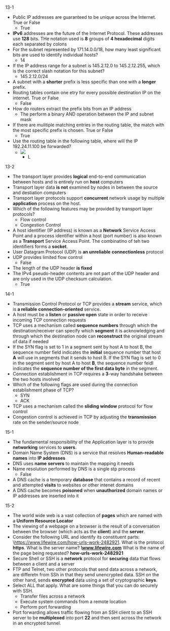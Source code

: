  13-1
 - Public IP addresses are guaranteed to be unique across the Internet. True or False
	 - True
- **IPv6** addresses are the future of the Internet Protocol. These addresses use **128** bits. THe notation used is **8** groups of **4 hexadecimal** digits each separated by colons 
-  For the subnet represented by 171.14.0.0/18, how many least significant bits are used to identify individual hosts?
	- 14
- If the IP address range for a subnet is 145.2.12.0 to 145.2.12.255, which is the correct slash notation for this subnet?
	- 145.2.12.0/24
- A subnet with a **shorter** prefix is less specific than one with a **longer** prefix. 
- Routing tables contain one etry for every possible destination IP on the internet. True or False
	- False
- How do routers extract the prefix bits from an IP address
	- The perform a binary AND operation between the IP and subnet mask
- If there are mulitiple matching entries in the routing table, the match with the most specific prefix is chosen. True or False
	- True
- Use the routing table in the following table, where will the IP 192.24.11.100 be forwarded?
	- ![](Pasted%20image%2020240503190128.png)
		- L

13-2
 - The transport layer provides **logical** end-to-end communication between hosts and is entirely run on **host** computers 
- Transport layer data **is not** examined by nodes in between the source and destiation computers
- Transport layer protocols support **concurrent** network usage by multiple **application** process on the host.
- Which of the following features may be provided by transport layer protocols?
	- Flow control 
	- Congestion Control 
- A host identifier (IP address) is known as a **Network** Service Access Point and a process identifier within a host (port number) is also known as a **Transport** Service Access Point. The combinatino of teh two identifiers forms a **socket**.
- User Datagram Protocol (UDP) is **an unreliable** **connectionless** protocol 
- UDP provides limited flow control 
	- False
- The length of the UDP header **is fixed**
- The IPv4 pseudo-header contents are not part of the UDP header and are only used in the UDP checksum calculation. 
	- True 

14-1
 - Transmission Control Protocol or TCP provides a **stream** service, which is **a reliable** **connection-oriented** service. 
 - A host must be a **listen** or **passive open** state in order to receive incoming TCP connection requests 
 - TCP uses a mechanism called **sequence numbers** through which the destination/receiver can specify which **segment** it is acknowledging and through which the destination node can **reconstruct** the original stream of data if needed
 - If the SYN flag is set to 1 in a segment sent by host A to host B, the sequence number field indicates the **initial** sequence number that host **A** will use in segments that it sends to host B. If the SYN flag is set to 0 in the segment sent by host A to host **B**, the sequence number feidl indicates the **sequence number of the first data byte** in the segment. 
 - Connection establishment in TCP requires a **3**-way handshake between the two hosts involved
 - Which of the following flags are used during the connection establishment phase of TCP?
	 - SYN
	 - ACK
- TCP uses a mechanism called the **sliding window** protocol for flow control 
- Congestion control is achieved in TCP by adjusting the **transmission** rate on the sender/source node

15-1
 - The fundamental responsibility of the Application layer is to provide **networking** services to **users**.
 - Domain Name System (DNS) is a service that resolves **Human-readable names** into **IP addresses**
 - DNS uses **name** **servers** to maintain the mapping it needs
 - Name resolution performed by DNS is a single stp process
	 - False 
- A DNS cache is a temporary **database** that contains a record of recent and attempted **visits** to websites or other intenet domains 
- A DNS cache becomes **poisoned** when **unauthorized** domain names or IP addresses are inserted into it 

15-2
 - The world wide web is a vast collection of **pages** which are named with a **Uniform Resource Locator**
 - The viewing of a webpage on a browser is the result of a conversation between the browser (which acts as the **client**) and the **server**. 
 - Consider the following URL and identify its constituent parts: \https://www.lifewire.com/how-urls-work-2482921. What is the protocol **https**. What is the server name? **\www.lifewire.com** What is the name of the page being requested? **how-urls-work-2482921**
 - Secure Shell or SSH is a **network** protocol for **securing** data that flows between a client and a server
 - FTP and Telnet, two other protocols that send data across a network, are differetn from SSh in that they send unencrypted data. SSH on the other hand, sends **encrypted** data using a set of cryptographic **keys**. 
 - Select ALL that apply. What are some things that you can do securely with SSH.
	 - Transfer files across a network 
	 - Execute system commands from a remote location 
	 - Perform port forwarding
- Port forwarding allows traffic flowing from an SSH client to an SSH server to be **multiplexed** into port **22** and then sent across the network in an encrypted tunnel.

